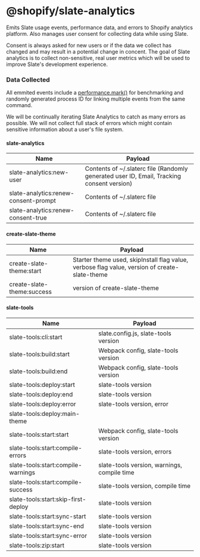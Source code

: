# @shopify/slate-analytics

Emits Slate usage events, performance data, and errors to Shopify analytics platform. Also manages user consent for collecting data while using Slate.

Consent is always asked for new users or if the data we collect has changed and may result in a potential change in concent. The goal of Slate analytics is to collect non-sensitive, real user metrics which will be used to improve Slate's development experience.

### Data Collected

All emmited events include a [performance.mark()](https://nodejs.org/api/perf_hooks.html#perf_hooks_performance_mark_name) for benchmarking and randomly generated process ID for linking multiple events from the same command.

We will be continually iterating Slate Analytics to catch as many errors as possible. We will not collect full stack of errors which might contain sensitive information about a user's file system.

#### slate-analytics

| Name                                 | Payload                                                                                   |
| ------------------------------------ | ----------------------------------------------------------------------------------------- |
| slate-analytics:new-user             | Contents of ~/.slaterc file (Randomly generated user ID, Email, Tracking consent version) |
| slate-analytics:renew-consent-prompt | Contents of ~/.slaterc file                                                               |
| slate-analytics:renew-consent-true   | Contents of ~/.slaterc file                                                               |

#### create-slate-theme

| Name                       | Payload                                                                                       |
| -------------------------- | --------------------------------------------------------------------------------------------- |
| create-slate-theme:start   | Starter theme used, skipInstall flag value, verbose flag value, version of create-slate-theme |
| create-slate-theme:success | version of create-slate-theme                                                                 |

#### slate-tools

| Name                                | Payload                                     |
| ----------------------------------- | ------------------------------------------- |
| slate-tools:cli:start               | slate.config.js, slate-tools version        |
| slate-tools:build:start             | Webpack config, slate-tools version         |
| slate-tools:build:end               | Webpack config, slate-tools version         |
| slate-tools:deploy:start            | slate-tools version                         |
| slate-tools:deploy:end              | slate-tools version                         |
| slate-tools:deploy:error            | slate-tools version, error                  |
| slate-tools:deploy:main-theme       |                                             |
| slate-tools:start:start             | Webpack config, slate-tools version         |
| slate-tools:start:compile-errors    | slate-tools version, errors                 |
| slate-tools:start:compile-warnings  | slate-tools version, warnings, compile time |
| slate-tools:start:compile-success   | slate-tools version, compile time           |
| slate-tools:start:skip-first-deploy | slate-tools version                         |
| slate-tools:start:sync-start        | slate-tools version                         |
| slate-tools:start:sync-end          | slate-tools version                         |
| slate-tools:start:sync-error        | slate-tools version                         |
| slate-tools:zip:start               | slate-tools version                         |
